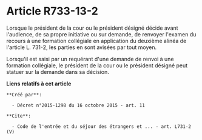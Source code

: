 # Article R733-13-2

Lorsque le président de la cour ou le président désigné décide avant l'audience, de sa propre initiative ou sur demande, de
renvoyer l'examen du recours à une formation collégiale en application du deuxième alinéa de l'article L. 731-2, les parties
en sont avisées par tout moyen. 

Lorsqu'il est saisi par un requérant d'une demande de renvoi à une formation collégiale, le président de la cour ou le
président désigné peut statuer sur la demande dans sa décision.

**Liens relatifs à cet article**

	**Créé par**:

	  - Décret n°2015-1298 du 16 octobre 2015 - art. 11

	**Cite**:

	  - Code de l'entrée et du séjour des étrangers et ... - art. L731-2 (V)
